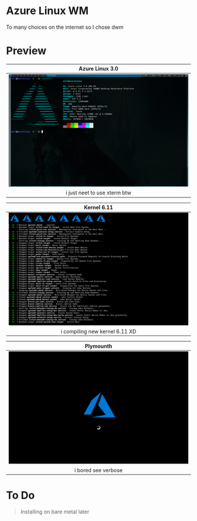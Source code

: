 # Azure Linux WM
To many choices on the internet so I chose dwm

# Preview
| Azure Linux 3.0 |
|-|
| ![](image/preview-dwm.png) |
| <div align="center"> i just neet to use xterm btw </div> |

| Kernel 6.11 |
|-|
| ![](image/preview-kernel-6.11.0.png) |
| <div align="center"> i compiling new kernel 6.11 XD </div> |

| Plymounth |
|-|
| ![](image/preview-plymounth.png) |
| <div align="center"> i bored see verbose </div> |

# To Do
> Installing on bare metal later
